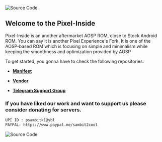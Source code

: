 ![Source Code](https://i.imgur.com/EDzmXnE.png)

## Welcome to the Pixel-Inside

Pixel-Inside is an another aftermarket AOSP ROM, close to Stock Android ROM. You can say it is another Pixel Experience's Fork. It is one of the AOSP-based ROM which is focusing on simple and minimalism while keeping the smoothness and optimization provided by AOSP

To get started, you gonna have to check the following repositories:

* [**Manifest**](https://github.com/Pixel-Inside-13/manifest)
* [**Vendor**](https://github.com/Pixel-Insdie-13/vendor_aosp)


* [**Telegram Support Group**](https://t.me/pixel_inside)


### If you have liked our work and want to support us please consider donating for servers.

```bash
UPI ID : psambitk1@ybl
PAYPAL: https://www.paypal.me/sambit2cool
```


![Source Code](https://i.imgur.com/orvRG5q.png)
